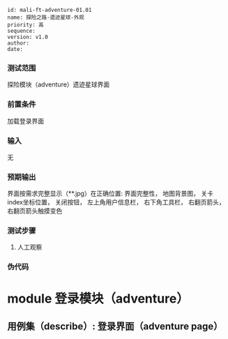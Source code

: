 ```
id: mali-ft-adventure-01.01
name: 探险之路-遗迹星球-外观
priority: 高
sequence: 
version: v1.0
author: 
date: 
```
### 测试范围
  探险模块（adventure）遗迹星球界面
### 前置条件
  加载登录界面
### 输入
  无
### 预期输出
  界面按需求完整显示（**.jpg）在正确位置: 界面完整性，
                                      地图背景图，
                                      关卡index坐标位置，
                                      关闭按钮，
                                      左上角用户信息栏，
                                      右下角工具栏，
                                      右翻页箭头，
                                      右翻页箭头触摸变色
### 测试步骤
  1. 人工观察
### 伪代码

# module 登录模块（adventure）
## 用例集（describe）:  登录界面（adventure page）
